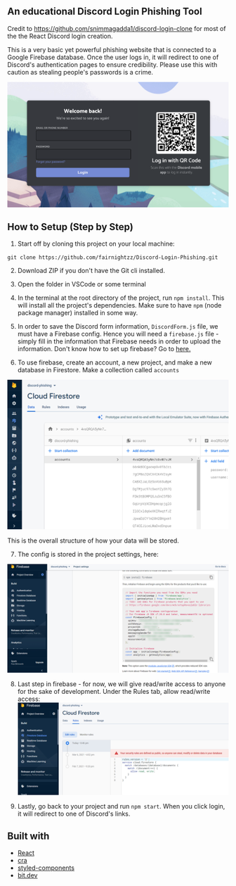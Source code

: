 ## An educational Discord Login Phishing Tool
Credit to https://github.com/snimmagadda1/discord-login-clone for most of the the React Discord login creation.

This is a very basic yet powerful phishing website that is connected to a Google Firebase database. Once the user logs in, it will redirect 
to one of Discord's authentication pages to ensure credibility. Please use this with caution as stealing people's passwords is a crime.

![alt text](screenshot.png)

## How to Setup (Step by Step)

1. Start off by cloning this project on your local machine:
```
git clone https://github.com/fairnightzz/Discord-Login-Phishing.git
```

2. Download ZIP if you don't have the Git cli installed.

3. Open the folder in VSCode or some terminal

4. In the terminal at the root directory of the project, run `npm install`. This will install all the project's dependencies. Make sure to have `npm` (node package manager) installed in some way. 

5. In order to save the Discord form information, `DiscordForm.js` file, we must have a Firebase config. Hence you will need a `firebase.js` file - simply fill in the information that Firebase needs in order to upload the information. Don't know how to set up firebase? Go to [here.](firebase.google.com)

6. To use firebase, create an account, a new project, and make a new database in Firestore. Make a collection called `accounts`

![firestore](screenshots/firestore.png)

This is the overall structure of how your data will be stored.

7. The config is stored in the project settings, here:

![project settings](screenshots/project-settings.png)

8. Last step in firebase - for now, we will give read/write access to anyone for the sake of development. Under the Rules tab, allow read/write access:
![rules](screenshots/rules.png)

9. Lastly, go back to your project and run `npm start`. When you click login, it will redirect to one of Discord's links. 


## Built with

- [React](https://reactjs.org/)
- [cra](https://reactjs.org/docs/create-a-new-react-app.html)
- [styled-components](https://styled-components.com/)
- [bit.dev](https://bit.dev)
